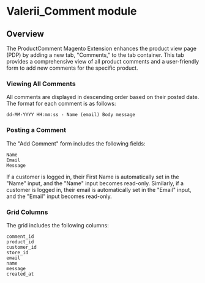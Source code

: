 # Valerii_Comment module

## Overview

The ProductComment Magento Extension enhances the product view page (PDP) by adding a new tab, "Comments," to the tab container. This tab provides a comprehensive view of all product comments and a user-friendly form to add new comments for the specific product.
### Viewing All Comments

All comments are displayed in descending order based on their posted date. The format for each comment is as follows:



`dd-MM-YYYY HH:mm:ss - Name (email)
Body message`

### Posting a Comment

The "Add Comment" form includes the following fields:

```
Name
Email
Message
```

If a customer is logged in, their First Name is automatically set in the "Name" input, and the "Name" input becomes read-only. Similarly, if a customer is logged in, their email is automatically set in the "Email" input, and the "Email" input becomes read-only.

### Grid Columns

The grid includes the following columns:
```
comment_id
product_id
customer_id
store_id
email
name
message
created_at
```
